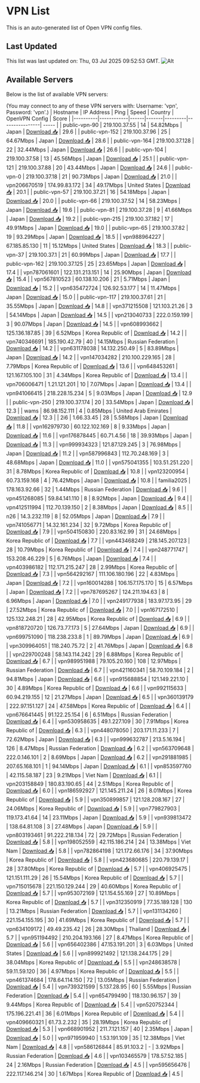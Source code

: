 # VPN List

This is an auto-generated list of Open VPN config files.

## Last Updated

This list was last updated on: Thu, 03 Jul 2025 09:52:53 GMT.
![Alt](https://repobeats.axiom.co/api/embed/186b98318ef1479477931607c1ad7d823f12451f.svg "Repobeats analytics image")

## Available Servers

Below is the list of available VPN servers:

(You may connect to any of these VPN servers with: Username: 'vpn', Password: 'vpn'.)
| Hostname | IP Address | Ping | Speed | Country | OpenVPN Config | Score |
|----------|------------|------|-------|---------|----------------| ----- |
| public-vpn-90 | 219.100.37.55 | 14 | 54.82Mbps | Japan | [Download 📥](./configs/server_0_JP.ovpn) | 29.6 |
| public-vpn-152 | 219.100.37.96 | 25 | 64.67Mbps | Japan | [Download 📥](./configs/server_1_JP.ovpn) | 28.6 |
| public-vpn-164 | 219.100.37.128 | 22 | 32.44Mbps | Japan | [Download 📥](./configs/server_2_JP.ovpn) | 26.6 |
| public-vpn-104 | 219.100.37.58 | 13 | 45.56Mbps | Japan | [Download 📥](./configs/server_3_JP.ovpn) | 25.1 |
| public-vpn-121 | 219.100.37.88 | 20 | 43.44Mbps | Japan | [Download 📥](./configs/server_4_JP.ovpn) | 24.6 |
| public-vpn-0 | 219.100.37.18 | 21 | 90.73Mbps | Japan | [Download 📥](./configs/server_5_JP.ovpn) | 21.0 |
| vpn206670519 | 174.99.83.172 | 34 | 49.17Mbps | United States | [Download 📥](./configs/server_6_US.ovpn) | 20.1 |
| public-vpn-57 | 219.100.37.21 | 16 | 54.18Mbps | Japan | [Download 📥](./configs/server_7_JP.ovpn) | 20.0 |
| public-vpn-66 | 219.100.37.52 | 14 | 58.23Mbps | Japan | [Download 📥](./configs/server_8_JP.ovpn) | 19.6 |
| public-vpn-81 | 219.100.37.28 | 9 | 41.66Mbps | Japan | [Download 📥](./configs/server_9_JP.ovpn) | 19.2 |
| public-vpn-215 | 219.100.37.182 | 17 | 49.91Mbps | Japan | [Download 📥](./configs/server_10_JP.ovpn) | 19.0 |
| public-vpn-65 | 219.100.37.82 | 19 | 93.29Mbps | Japan | [Download 📥](./configs/server_11_JP.ovpn) | 18.5 |
| vpn988964227 | 67.185.85.130 | 11 | 15.12Mbps | United States | [Download 📥](./configs/server_12_US.ovpn) | 18.3 |
| public-vpn-37 | 219.100.37.1 | 21 | 60.99Mbps | Japan | [Download 📥](./configs/server_13_JP.ovpn) | 17.7 |
| public-vpn-162 | 219.100.37.125 | 25 | 23.65Mbps | Japan | [Download 📥](./configs/server_14_JP.ovpn) | 17.4 |
| vpn787061601 | 122.131.213.151 | 14 | 25.90Mbps | Japan | [Download 📥](./configs/server_15_JP.ovpn) | 15.4 |
| vpn567810523 | 60.138.10.206 | 21 | 5.71Mbps | Japan | [Download 📥](./configs/server_16_JP.ovpn) | 15.2 |
| vpn635472724 | 126.92.53.177 | 14 | 11.47Mbps | Japan | [Download 📥](./configs/server_17_JP.ovpn) | 15.0 |
| public-vpn-117 | 219.100.37.61 | 21 | 35.55Mbps | Japan | [Download 📥](./configs/server_18_JP.ovpn) | 14.8 |
| vpn371215508 | 121.103.21.26 | 3 | 54.14Mbps | Japan | [Download 📥](./configs/server_19_JP.ovpn) | 14.5 |
| vpn213040733 | 222.0.159.199 | 3 | 90.07Mbps | Japan | [Download 📥](./configs/server_20_JP.ovpn) | 14.5 |
| vpn608993662 | 125.136.187.85 | 39 | 6.52Mbps | Korea Republic of | [Download 📥](./configs/server_21_KR.ovpn) | 14.2 |
| vpn740346691 | 185.190.42.79 | 40 | 14.15Mbps | Russian Federation | [Download 📥](./configs/server_22_RU.ovpn) | 14.2 |
| vpn631178038 | 14.132.250.49 | 5 | 83.89Mbps | Japan | [Download 📥](./configs/server_23_JP.ovpn) | 14.2 |
| vpn147034282 | 210.100.229.165 | 28 | 7.79Mbps | Korea Republic of | [Download 📥](./configs/server_24_KR.ovpn) | 13.6 |
| vpn648453261 | 121.167.105.100 | 31 | 4.34Mbps | Korea Republic of | [Download 📥](./configs/server_25_KR.ovpn) | 13.4 |
| vpn706006471 | 1.21.121.201 | 10 | 7.07Mbps | Japan | [Download 📥](./configs/server_26_JP.ovpn) | 13.4 |
| vpn941066415 | 218.228.15.234 | 5 | 9.03Mbps | Japan | [Download 📥](./configs/server_27_JP.ovpn) | 12.9 |
| public-vpn-250 | 219.100.37.174 | 20 | 33.54Mbps | Japan | [Download 📥](./configs/server_28_JP.ovpn) | 12.3 |
| wams | 86.98.152.111 | 4 | 0.85Mbps | United Arab Emirates | [Download 📥](./configs/server_29_AE.ovpn) | 12.3 |
| 2i6 | 1.66.33.45 | 28 | 5.58Mbps | Japan | [Download 📥](./configs/server_30_JP.ovpn) | 11.8 |
| vpn162979730 | 60.122.102.169 | 8 | 9.33Mbps | Japan | [Download 📥](./configs/server_31_JP.ovpn) | 11.6 |
| vpn176878445 | 60.71.4.56 | 18 | 39.93Mbps | Japan | [Download 📥](./configs/server_32_JP.ovpn) | 11.3 |
| vpn999934323 | 121.87.129.245 | 3 | 76.98Mbps | Japan | [Download 📥](./configs/server_33_JP.ovpn) | 11.2 |
| vpn587996843 | 112.70.248.169 | 3 | 48.68Mbps | Japan | [Download 📥](./configs/server_34_JP.ovpn) | 11.0 |
| vpn575041355 | 103.51.251.220 | 31 | 8.78Mbps | Korea Republic of | [Download 📥](./configs/server_35_KR.ovpn) | 10.8 |
| vpn123200954 | 60.73.159.168 | 4 | 76.42Mbps | Japan | [Download 📥](./configs/server_36_JP.ovpn) | 10.8 |
| familia2025 | 178.163.92.66 | 32 | 1.44Mbps | Russian Federation | [Download 📥](./configs/server_37_RU.ovpn) | 9.6 |
| vpn451268085 | 59.84.141.110 | 8 | 8.92Mbps | Japan | [Download 📥](./configs/server_38_JP.ovpn) | 9.4 |
| vpn412511994 | 112.70.139.150 | 2 | 8.38Mbps | Japan | [Download 📥](./configs/server_39_JP.ovpn) | 8.5 |
| n26 | 14.3.232.119 | 8 | 52.05Mbps | Japan | [Download 📥](./configs/server_40_JP.ovpn) | 7.9 |
| vpn741056771 | 14.32.161.234 | 32 | 9.72Mbps | Korea Republic of | [Download 📥](./configs/server_41_KR.ovpn) | 7.9 |
| vpn504150830 | 220.83.162.99 | 31 | 24.68Mbps | Korea Republic of | [Download 📥](./configs/server_42_KR.ovpn) | 7.7 |
| vpn443468249 | 218.145.207.123 | 28 | 10.79Mbps | Korea Republic of | [Download 📥](./configs/server_43_KR.ovpn) | 7.4 |
| vpn248771747 | 153.208.46.229 | 5 | 6.76Mbps | Japan | [Download 📥](./configs/server_44_JP.ovpn) | 7.4 |
| vpn403986182 | 112.171.215.247 | 28 | 2.99Mbps | Korea Republic of | [Download 📥](./configs/server_45_KR.ovpn) | 7.3 |
| vpn564292167 | 111.106.180.196 | 22 | 4.83Mbps | Japan | [Download 📥](./configs/server_46_JP.ovpn) | 7.2 |
| vpn160014288 | 106.157.175.170 | 15 | 6.57Mbps | Japan | [Download 📥](./configs/server_47_JP.ovpn) | 7.2 |
| vpn787695267 | 124.211.194.63 | 8 | 6.96Mbps | Japan | [Download 📥](./configs/server_48_JP.ovpn) | 7.0 |
| vpn249177938 | 183.97.173.95 | 29 | 27.52Mbps | Korea Republic of | [Download 📥](./configs/server_49_KR.ovpn) | 7.0 |
| vpn167172510 | 125.132.248.21 | 28 | 42.95Mbps | Korea Republic of | [Download 📥](./configs/server_50_KR.ovpn) | 6.9 |
| vpn818720720 | 126.73.77.173 | 5 | 27.64Mbps | Japan | [Download 📥](./configs/server_51_JP.ovpn) | 6.9 |
| vpn699751090 | 118.238.233.8 | 1 | 89.79Mbps | Japan | [Download 📥](./configs/server_52_JP.ovpn) | 6.9 |
| vpn309964051 | 118.240.75.72 | 2 | 41.76Mbps | Japan | [Download 📥](./configs/server_53_JP.ovpn) | 6.8 |
| vpn229700248 | 58.143.114.242 | 29 | 6.88Mbps | Korea Republic of | [Download 📥](./configs/server_54_KR.ovpn) | 6.7 |
| vpn989951988 | 79.105.20.160 | 108 | 12.97Mbps | Russian Federation | [Download 📥](./configs/server_55_RU.ovpn) | 6.7 |
| vpn421160341 | 58.70.109.184 | 2 | 94.81Mbps | Japan | [Download 📥](./configs/server_56_JP.ovpn) | 6.6 |
| vpn915688854 | 121.149.221.10 | 30 | 4.89Mbps | Korea Republic of | [Download 📥](./configs/server_57_KR.ovpn) | 6.6 |
| vpn992115633 | 60.94.219.155 | 12 | 21.27Mbps | Japan | [Download 📥](./configs/server_58_JP.ovpn) | 6.5 |
| vpn360139179 | 222.97.151.127 | 24 | 47.58Mbps | Korea Republic of | [Download 📥](./configs/server_59_KR.ovpn) | 6.4 |
| vpn676641445 | 91.122.25.154 | 6 | 6.51Mbps | Russian Federation | [Download 📥](./configs/server_60_RU.ovpn) | 6.4 |
| vpn530958635 | 49.1.227.109 | 30 | 7.91Mbps | Korea Republic of | [Download 📥](./configs/server_61_KR.ovpn) | 6.3 |
| vpn448078050 | 203.171.11.233 | 7 | 72.62Mbps | Japan | [Download 📥](./configs/server_62_JP.ovpn) | 6.3 |
| vpn999632787 | 213.5.16.194 | 126 | 8.47Mbps | Russian Federation | [Download 📥](./configs/server_63_RU.ovpn) | 6.2 |
| vpn563709648 | 222.0.146.101 | 2 | 8.69Mbps | Japan | [Download 📥](./configs/server_64_JP.ovpn) | 6.2 |
| vpn291881985 | 207.65.168.101 | 1 | 94.14Mbps | Japan | [Download 📥](./configs/server_65_JP.ovpn) | 6.1 |
| vpn853597760 | 42.115.58.187 | 23 | 9.21Mbps | Viet Nam | [Download 📥](./configs/server_66_VN.ovpn) | 6.1 |
| vpn203158849 | 180.83.190.65 | 44 | 2.51Mbps | Korea Republic of | [Download 📥](./configs/server_67_KR.ovpn) | 6.0 |
| vpn186592927 | 121.145.211.24 | 26 | 8.01Mbps | Korea Republic of | [Download 📥](./configs/server_68_KR.ovpn) | 5.9 |
| vpn350899857 | 121.128.208.167 | 27 | 24.06Mbps | Korea Republic of | [Download 📥](./configs/server_69_KR.ovpn) | 5.9 |
| vpn779827903 | 119.173.41.64 | 14 | 23.11Mbps | Japan | [Download 📥](./configs/server_70_JP.ovpn) | 5.9 |
| vpn939813472 | 138.64.81.108 | 3 | 27.48Mbps | Japan | [Download 📥](./configs/server_71_JP.ovpn) | 5.9 |
| vpn803193461 | 91.222.218.134 | 72 | 29.72Mbps | Russian Federation | [Download 📥](./configs/server_72_RU.ovpn) | 5.8 |
| vpn198052559 | 42.115.186.214 | 24 | 13.38Mbps | Viet Nam | [Download 📥](./configs/server_73_VN.ovpn) | 5.8 |
| vpn782864198 | 121.172.66.176 | 34 | 37.90Mbps | Korea Republic of | [Download 📥](./configs/server_74_KR.ovpn) | 5.8 |
| vpn423680685 | 220.79.139.17 | 28 | 37.80Mbps | Korea Republic of | [Download 📥](./configs/server_75_KR.ovpn) | 5.7 |
| vpn406925475 | 121.151.111.29 | 26 | 15.54Mbps | Korea Republic of | [Download 📥](./configs/server_76_KR.ovpn) | 5.7 |
| vpn715015678 | 221.150.129.244 | 29 | 40.60Mbps | Korea Republic of | [Download 📥](./configs/server_77_KR.ovpn) | 5.7 |
| vpn953072169 | 121.154.55.169 | 27 | 10.89Mbps | Korea Republic of | [Download 📥](./configs/server_78_KR.ovpn) | 5.7 |
| vpn312350919 | 77.35.189.128 | 130 | 13.21Mbps | Russian Federation | [Download 📥](./configs/server_79_RU.ovpn) | 5.7 |
| vpn131134260 | 221.154.155.195 | 30 | 41.69Mbps | Korea Republic of | [Download 📥](./configs/server_80_KR.ovpn) | 5.7 |
| vpn634109172 | 49.49.235.42 | 26 | 28.30Mbps | Thailand | [Download 📥](./configs/server_81_TH.ovpn) | 5.7 |
| vpn951194492 | 210.204.193.166 | 27 | 8.47Mbps | Korea Republic of | [Download 📥](./configs/server_82_KR.ovpn) | 5.6 |
| vpn656402386 | 47.153.191.201 | 3 | 6.03Mbps | United States | [Download 📥](./configs/server_83_US.ovpn) | 5.6 |
| vpn899921492 | 121.138.244.175 | 29 | 38.04Mbps | Korea Republic of | [Download 📥](./configs/server_84_KR.ovpn) | 5.5 |
| vpn248638578 | 59.11.59.120 | 36 | 4.97Mbps | Korea Republic of | [Download 📥](./configs/server_85_KR.ovpn) | 5.5 |
| vpn461374684 | 178.64.114.150 | 72 | 13.05Mbps | Russian Federation | [Download 📥](./configs/server_86_RU.ovpn) | 5.4 |
| vpn739321599 | 5.137.28.95 | 60 | 5.55Mbps | Russian Federation | [Download 📥](./configs/server_87_RU.ovpn) | 5.4 |
| vpn654799490 | 118.130.96.157 | 39 | 9.44Mbps | Korea Republic of | [Download 📥](./configs/server_88_KR.ovpn) | 5.4 |
| vpn520752344 | 175.196.221.41 | 36 | 6.01Mbps | Korea Republic of | [Download 📥](./configs/server_89_KR.ovpn) | 5.4 |
| vpn409660321 | 61.73.2.232 | 35 | 28.19Mbps | Korea Republic of | [Download 📥](./configs/server_90_KR.ovpn) | 5.3 |
| vpn668901952 | 211.7.121.157 | 40 | 2.35Mbps | Japan | [Download 📥](./configs/server_91_JP.ovpn) | 5.0 |
| vpn971959940 | 1.53.191.109 | 35 | 12.38Mbps | Viet Nam | [Download 📥](./configs/server_92_VN.ovpn) | 4.8 |
| vpn586126844 | 85.91.103.2 | - | 3.92Mbps | Russian Federation | [Download 📥](./configs/server_93_RU.ovpn) | 4.6 |
| vpn103465579 | 178.57.52.185 | 24 | 2.16Mbps | Russian Federation | [Download 📥](./configs/server_94_RU.ovpn) | 4.5 |
| vpn595656476 | 222.117.146.214 | 30 | 1.67Mbps | Korea Republic of | [Download 📥](./configs/server_95_KR.ovpn) | 4.5 |
